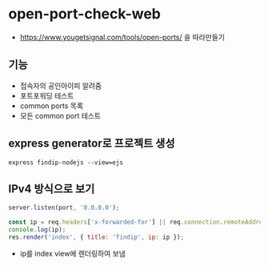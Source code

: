 # open-port-check-web

- https://www.yougetsignal.com/tools/open-ports/ 을 따라만들기

## 기능

- 접속자의 공인아이피 알려줌
- 포트포워딩 테스트
- common ports 목록
- 모든 common port 테스트

## express generator로 프로젝트 생성

```
express findip-nodejs --view=ejs
```

## IPv4 방식으로 보기

```js bin/www
server.listen(port, '0.0.0.0');
```

```js routes/index.js
const ip = req.headers['x-forwarded-for'] || req.connection.remoteAddress;
console.log(ip);
res.render('index', { title: 'findip', ip: ip });
```

- ip를 index view에 렌더링하여 보냄
